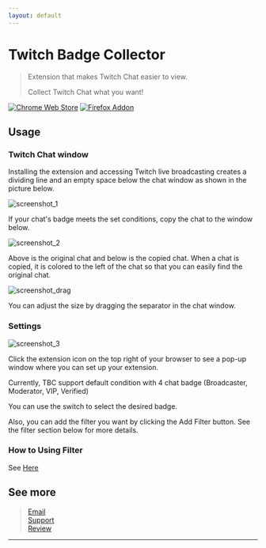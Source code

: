 ```yaml
---
layout: default
---
```


# Twitch Badge Collector

> Extension that makes Twitch Chat easier to view.
> 
> Collect Twitch Chat what you want!

[![Chrome Web Store](https://storage.googleapis.com/web-dev-uploads/image/WlD8wC6g8khYWPJUsQceQkhXSlv1/UV4C4ybeBTsZt43U4xis.png)](https://chrome.google.com/webstore/detail/twitch-badge-collector/gnkpenemgdhdckabddlbcjlhplmhlhoj)
[![Firefox Addon](https://ffp4g1ylyit3jdyti1hqcvtb-wpengine.netdna-ssl.com/addons/files/2015/11/get-the-addon.png)](https://addons.mozilla.org/en/firefox/addon/twitch-badge-collector/)

## **Usage**

### Twitch Chat window
Installing the extension and accessing Twitch live broadcasting creates a dividing line and an empty space below the chat window as shown in the picture below.

![screenshot_1](../../../screenshot/en/chat_room_example.png)

If your chat's badge meets the set conditions, copy the chat to the window below.

![screenshot_2](../../../screenshot/en/chat_room_example_2.png)

Above is the original chat and below is the copied chat.
When a chat is copied, it is colored to the left of the chat so that you can easily find the original chat.

![screenshot_drag](../../../screenshot/en/drag.webp)

You can adjust the size by dragging the separator in the chat window.

### Settings
![screenshot_3](../../../screenshot/en/popup.png)

Click the extension icon on the top right of your browser to see a pop-up window where you can set up your extension.<br>

Currently, TBC support default condition with 4 chat badge (Broadcaster, Moderator, VIP, Verified)

You can use the switch to select the desired badge.

Also, you can add the filter you want by clicking the Add Filter button.
See the filter section below for more details.

### How to Using Filter
See [Here](https://tbc.bluewarn.dev/doc/filter/en/filter_manual.html)


## **See more**

> [Email](emailto:n5lp97@gmail.com)<br>
> [Support](https://chrome.google.com/webstore/detail/twitch-badge-collector/gnkpenemgdhdckabddlbcjlhplmhlhoj/support)<br>
> [Review](https://chrome.google.com/webstore/detail/twitch-badge-collector/gnkpenemgdhdckabddlbcjlhplmhlhoj/reviews)

***